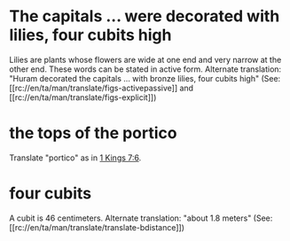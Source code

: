 # The capitals ... were decorated with lilies, four cubits high

Lilies are plants whose flowers are wide at one end and very narrow at the other end. These words can be stated in active form. Alternate translation: "Huram decorated the capitals ... with bronze lilies, four cubits high" (See: [[rc://en/ta/man/translate/figs-activepassive]] and [[rc://en/ta/man/translate/figs-explicit]])

# the tops of the portico

Translate "portico" as in [1 Kings 7:6](../07/06.md).

# four cubits

A cubit is 46 centimeters. Alternate translation: "about 1.8 meters" (See: [[rc://en/ta/man/translate/translate-bdistance]])

